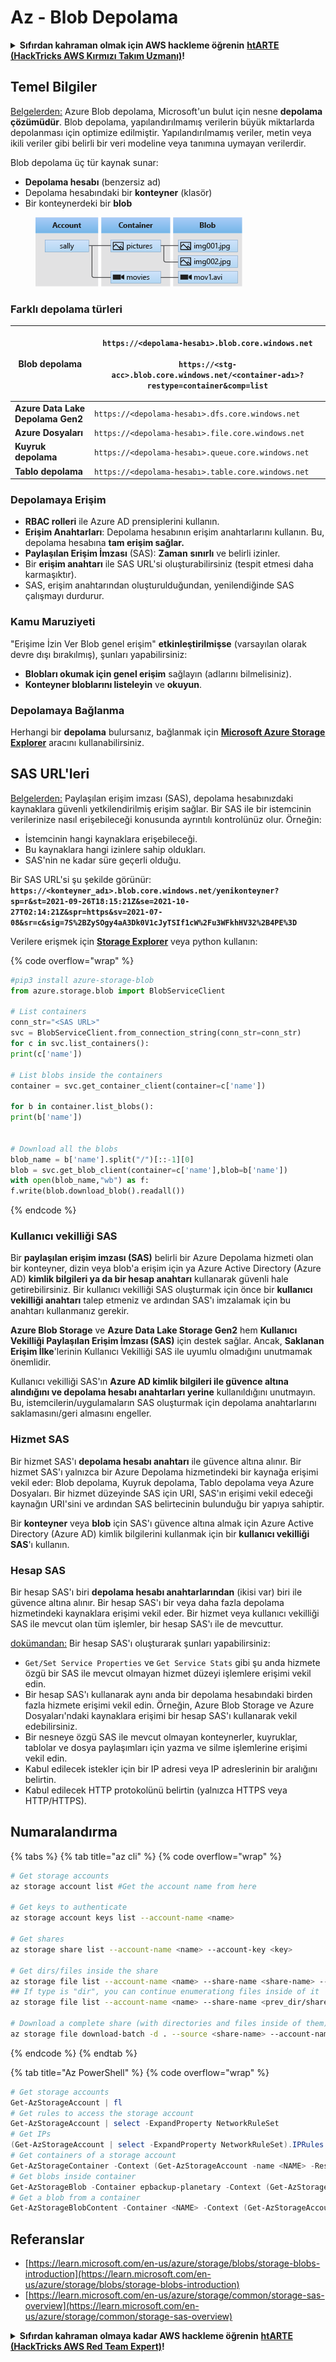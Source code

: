 # Az - Blob Depolama

<details>

<summary><strong>Sıfırdan kahraman olmak için AWS hackleme öğrenin</strong> <a href="https://training.hacktricks.xyz/courses/arte"><strong>htARTE (HackTricks AWS Kırmızı Takım Uzmanı)</strong></a><strong>!</strong></summary>

HackTricks'ı desteklemenin diğer yolları:

* **Şirketinizi HackTricks'te reklamınızı görmek istiyorsanız** veya **HackTricks'i PDF olarak indirmek istiyorsanız** [**ABONELİK PLANLARI**]'na(https://github.com/sponsors/carlospolop) göz atın!
* [**Resmi PEASS & HackTricks ürünleri**](https://peass.creator-spring.com) edinin
* [**PEASS Ailesi'ni**](https://opensea.io/collection/the-peass-family) keşfedin, özel [**NFT'lerimiz**](https://opensea.io/collection/the-peass-family) koleksiyonumuz
* **Katılın** 💬 [**Discord grubuna**](https://discord.gg/hRep4RUj7f) veya [**telegram grubuna**](https://t.me/peass) veya bizi **Twitter** 🐦 [**@hacktricks\_live**](https://twitter.com/hacktricks\_live)**'da takip edin.**
* **Hacking püf noktalarınızı göndererek HackTricks** ve [**HackTricks Cloud**](https://github.com/carlospolop/hacktricks) github depolarına PR'lar gönderin.

</details>

## Temel Bilgiler

[Belgelerden:](https://learn.microsoft.com/en-us/azure/storage/blobs/storage-blobs-overview) Azure Blob depolama, Microsoft'un bulut için nesne **depolama çözümüdür**. Blob depolama, yapılandırılmamış verilerin büyük miktarlarda depolanması için optimize edilmiştir. Yapılandırılmamış veriler, metin veya ikili veriler gibi belirli bir veri modeline veya tanımına uymayan verilerdir.

Blob depolama üç tür kaynak sunar:

* **Depolama hesabı** (benzersiz ad)
* Depolama hesabındaki bir **konteyner** (klasör)
* Bir konteynerdeki bir **blob**

<figure><img src="../../../.gitbook/assets/image (114).png" alt=""><figcaption></figcaption></figure>

### Farklı depolama türleri

| **Blob depolama**                | <p><code>https://&#x3C;depolama-hesabı>.blob.core.windows.net</code><br><br><code>https://&#x3C;stg-acc>.blob.core.windows.net/&#x3C;container-adı>?restype=container&#x26;comp=list</code></p> |
| -------------------------------- | ------------------------------------------------------------------------------------------------------------------------------------------------------------------------------------------------ |
| **Azure Data Lake Depolama Gen2** | `https://<depolama-hesabı>.dfs.core.windows.net`                                                                                                                                                 |
| **Azure Dosyaları**              | `https://<depolama-hesabı>.file.core.windows.net`                                                                                                                                                |
| **Kuyruk depolama**              | `https://<depolama-hesabı>.queue.core.windows.net`                                                                                                                                               |
| **Tablo depolama**               | `https://<depolama-hesabı>.table.core.windows.net`                                                                                                                                               |

### Depolamaya Erişim <a href="#about-blob-storage" id="about-blob-storage"></a>

* **RBAC rolleri** ile Azure AD prensiplerini kullanın.
* **Erişim Anahtarları**: Depolama hesabının erişim anahtarlarını kullanın. Bu, depolama hesabına **tam erişim sağlar.**
* **Paylaşılan Erişim İmzası** (SAS): **Zaman** **sınırlı** ve belirli izinler.
* Bir **erişim anahtarı** ile SAS URL'si oluşturabilirsiniz (tespit etmesi daha karmaşıktır).
* SAS, erişim anahtarından oluşturulduğundan, yenilendiğinde SAS çalışmayı durdurur.

### Kamu Maruziyeti

"Erişime İzin Ver Blob genel erişim" **etkinleştirilmişse** (varsayılan olarak devre dışı bırakılmış), şunları yapabilirsiniz:

* **Blobları okumak için genel erişim** sağlayın (adlarını bilmelisiniz).
* **Konteyner bloblarını listeleyin** ve **okuyun**.

### Depolamaya Bağlanma

Herhangi bir **depolama** bulursanız, bağlanmak için [**Microsoft Azure Storage Explorer**](https://azure.microsoft.com/es-es/products/storage/storage-explorer/) aracını kullanabilirsiniz.

## SAS URL'leri

[Belgelerden:](https://learn.microsoft.com/en-us/azure/storage/common/storage-sas-overview) Paylaşılan erişim imzası (SAS), depolama hesabınızdaki kaynaklara güvenli yetkilendirilmiş erişim sağlar. Bir SAS ile bir istemcinin verilerinize nasıl erişebileceği konusunda ayrıntılı kontrolünüz olur. Örneğin:

* İstemcinin hangi kaynaklara erişebileceği.
* Bu kaynaklara hangi izinlere sahip oldukları.
* SAS'nin ne kadar süre geçerli olduğu.

Bir SAS URL'si şu şekilde görünür: **`https://<konteyner_adı>.blob.core.windows.net/yenikonteyner?sp=r&st=2021-09-26T18:15:21Z&se=2021-10-27T02:14:21Z&spr=https&sv=2021-07-08&sr=c&sig=7S%2BZySOgy4aA3Dk0V1cJyTSIf1cW%2Fu3WFkhHV32%2B4PE%3D`**

Verilere erişmek için [**Storage Explorer**](https://azure.microsoft.com/en-us/features/storage-explorer/) veya python kullanın:

{% code overflow="wrap" %}
```python
#pip3 install azure-storage-blob
from azure.storage.blob import BlobServiceClient

# List containers
conn_str="<SAS URL>"
svc = BlobServiceClient.from_connection_string(conn_str=conn_str)
for c in svc.list_containers():
print(c['name'])

# List blobs inside the containers
container = svc.get_container_client(container=c['name'])

for b in container.list_blobs():
print(b['name'])


# Download all the blobs
blob_name = b['name'].split("/")[::-1][0]
blob = svc.get_blob_client(container=c['name'],blob=b['name'])
with open(blob_name,"wb") as f:
f.write(blob.download_blob().readall())
```
{% endcode %}

### Kullanıcı vekilliği SAS <a href="#user-delegation-sas" id="user-delegation-sas"></a>

Bir **paylaşılan erişim imzası (SAS)** belirli bir Azure Depolama hizmeti olan bir konteyner, dizin veya blob'a erişim için ya Azure Active Directory (Azure AD) **kimlik bilgileri ya da bir hesap anahtarı** kullanarak güvenli hale getirebilirsiniz. Bir kullanıcı vekilliği SAS oluşturmak için önce bir **kullanıcı vekilliği anahtarı** talep etmeniz ve ardından SAS'ı imzalamak için bu anahtarı kullanmanız gerekir.

**Azure Blob Storage** ve **Azure Data Lake Storage Gen2** hem **Kullanıcı Vekilliği Paylaşılan Erişim İmzası (SAS)** için destek sağlar. Ancak, **Saklanan Erişim İlke**'lerinin Kullanıcı Vekilliği SAS ile uyumlu olmadığını unutmamak önemlidir.

Kullanıcı vekilliği SAS'ın **Azure AD kimlik bilgileri ile güvence altına alındığını ve depolama hesabı anahtarları yerine** kullanıldığını unutmayın. Bu, istemcilerin/uygulamaların SAS oluşturmak için depolama anahtarlarını saklamasını/geri almasını engeller.

### Hizmet SAS

Bir hizmet SAS'ı **depolama hesabı anahtarı** ile güvence altına alınır. Bir hizmet SAS'ı yalnızca bir Azure Depolama hizmetindeki bir kaynağa erişimi vekil eder: Blob depolama, Kuyruk depolama, Tablo depolama veya Azure Dosyaları. Bir hizmet düzeyinde SAS için URI, SAS'ın erişimi vekil edeceği kaynağın URI'sini ve ardından SAS belirtecinin bulunduğu bir yapıya sahiptir.

Bir **konteyner** veya **blob** için SAS'ı güvence altına almak için Azure Active Directory (Azure AD) kimlik bilgilerini kullanmak için bir **kullanıcı vekilliği SAS**'ı kullanın.

### Hesap SAS

Bir hesap SAS'ı biri **depolama hesabı anahtarlarından** (ikisi var) biri ile güvence altına alınır. Bir hesap SAS'ı bir veya daha fazla depolama hizmetindeki kaynaklara erişimi vekil eder. Bir hizmet veya kullanıcı vekilliği SAS ile mevcut olan tüm işlemler, bir hesap SAS'ı ile de mevcuttur.

[dokümandan:](https://learn.microsoft.com/en-us/rest/api/storageservices/create-account-sas) Bir hesap SAS'ı oluşturarak şunları yapabilirsiniz:

* `Get/Set Service Properties` ve `Get Service Stats` gibi şu anda hizmete özgü bir SAS ile mevcut olmayan hizmet düzeyi işlemlere erişimi vekil edin.
* Bir hesap SAS'ı kullanarak aynı anda bir depolama hesabındaki birden fazla hizmete erişimi vekil edin. Örneğin, Azure Blob Storage ve Azure Dosyaları'ndaki kaynaklara erişimi bir hesap SAS'ı kullanarak vekil edebilirsiniz.
* Bir nesneye özgü SAS ile mevcut olmayan konteynerler, kuyruklar, tablolar ve dosya paylaşımları için yazma ve silme işlemlerine erişimi vekil edin.
* Kabul edilecek istekler için bir IP adresi veya IP adreslerinin bir aralığını belirtin.
* Kabul edilecek HTTP protokolünü belirtin (yalnızca HTTPS veya HTTP/HTTPS). 

## Numaralandırma

{% tabs %}
{% tab title="az cli" %}
{% code overflow="wrap" %}
```bash
# Get storage accounts
az storage account list #Get the account name from here

# Get keys to authenticate
az storage account keys list --account-name <name>

# Get shares
az storage share list --account-name <name> --account-key <key>

# Get dirs/files inside the share
az storage file list --account-name <name> --share-name <share-name> --account-key <key>
## If type is "dir", you can continue enumerationg files inside of it
az storage file list --account-name <name> --share-name <prev_dir/share-name> --account-key <key>

# Download a complete share (with directories and files inside of them)
az storage file download-batch -d . --source <share-name> --account-name <name> --account-key <key>
```
{% endcode %}
{% endtab %}

{% tab title="Az PowerShell" %}
{% code overflow="wrap" %}
```powershell
# Get storage accounts
Get-AzStorageAccount | fl
# Get rules to access the storage account
Get-AzStorageAccount | select -ExpandProperty NetworkRuleSet
# Get IPs
(Get-AzStorageAccount | select -ExpandProperty NetworkRuleSet).IPRules
# Get containers of a storage account
Get-AzStorageContainer -Context (Get-AzStorageAccount -name <NAME> -ResourceGroupName <NAME>).context
# Get blobs inside container
Get-AzStorageBlob -Container epbackup-planetary -Context (Get-AzStorageAccount -name <name> -ResourceGroupName <name>).context
# Get a blob from a container
Get-AzStorageBlobContent -Container <NAME> -Context (Get-AzStorageAccount -name <NAME> -ResourceGroupName <NAME>).context -Blob <blob_name> -Destination .\Desktop\filename.txt
```
## Referanslar

* [https://learn.microsoft.com/en-us/azure/storage/blobs/storage-blobs-introduction](https://learn.microsoft.com/en-us/azure/storage/blobs/storage-blobs-introduction)
* [https://learn.microsoft.com/en-us/azure/storage/common/storage-sas-overview](https://learn.microsoft.com/en-us/azure/storage/common/storage-sas-overview)

<details>

<summary><strong>Sıfırdan kahraman olmaya kadar AWS hackleme öğrenin</strong> <a href="https://training.hacktricks.xyz/courses/arte"><strong>htARTE (HackTricks AWS Red Team Expert)</strong></a><strong>!</strong></summary>

HackTricks'ı desteklemenin diğer yolları:

* **Şirketinizi HackTricks'te reklamını görmek istiyorsanız** veya **HackTricks'i PDF olarak indirmek istiyorsanız** [**ABONELİK PLANLARI**](https://github.com/sponsors/carlospolop)'na göz atın!
* [**Resmi PEASS & HackTricks ürünlerini**](https://peass.creator-spring.com) edinin
* [**The PEASS Family'yi**](https://opensea.io/collection/the-peass-family) keşfedin, özel [**NFT'lerimiz**](https://opensea.io/collection/the-peass-family) koleksiyonumuz
* **💬 [**Discord grubuna**](https://discord.gg/hRep4RUj7f) veya [**telegram grubuna**](https://t.me/peass) katılın veya bizi **Twitter** 🐦 [**@hacktricks\_live**](https://twitter.com/hacktricks\_live)'da **takip edin**.
* **Hacking püf noktalarınızı paylaşarak PR'ler göndererek** [**HackTricks**](https://github.com/carlospolop/hacktricks) ve [**HackTricks Cloud**](https://github.com/carlospolop/hacktricks-cloud) github depolarına katkıda bulunun.

</details>
